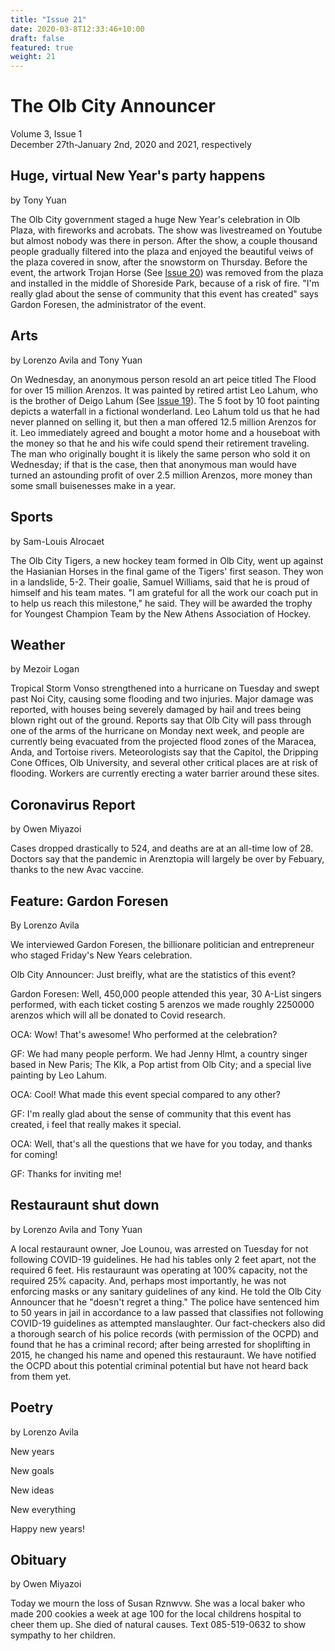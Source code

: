 ```yaml
---
title: "Issue 21"
date: 2020-03-8T12:33:46+10:00
draft: false
featured: true
weight: 21
---
```


# The Olb City Announcer
Volume 3, Issue 1    
December 27th-January 2nd, 2020 and 2021, respectively

## Huge, virtual New Year's party happens
by Tony Yuan

The Olb City government staged a huge New Year's celebration in Olb Plaza, with fireworks and acrobats. The show was livestreamed on Youtube but almost nobody was there in person. After the show, a couple thousand people gradually filtered into the plaza and enjoyed the beautiful veiws of the plaza covered in snow, after the snowstorm on Thursday. Before the event, the artwork Trojan Horse (See [Issue 20](https://www.arenztopia.com/news/issue-20/)) was removed from the plaza and installed in the middle of Shoreside Park, because of a risk of fire. "I'm really glad about the sense of community that this event has created" says Gardon Foresen, the administrator of the event.

## Arts
by Lorenzo Avila and Tony Yuan

On Wednesday, an anonymous person resold an art peice titled The Flood for over 15 million Arenzos. It was painted by retired artist Leo Lahum, who is the brother of Deigo Lahum (See [Issue 19](https://www.arenztopia.com/news/issue-19/)). The 5 foot by 10 foot painting depicts a waterfall in a fictional wonderland. Leo Lahum told us that he had never planned on selling it, but then a man offered 12.5 million Arenzos for it. Leo immediately agreed and bought a motor home and a houseboat with the money so that he and his wife could spend their retirement traveling. The man who originally bought it is likely the same person who sold it on Wednesday; if that is the case, then that anonymous man would have turned an astounding profit of over 2.5 million Arenzos, more money than some small buisenesses make in a year.

## Sports
by Sam-Louis Alrocaet

The Olb City Tigers, a new hockey team formed in Olb City, went up against the Hasianian Horses in the final game of the Tigers' first season. They won in a landslide, 5-2. Their goalie, Samuel Williams, said that he is proud of himself and his team mates. "I am grateful for all the work our coach put in to help us reach this milestone," he said. They will be awarded the trophy for Youngest Champion Team by the New Athens Association of Hockey.

## Weather
by Mezoir Logan 

Tropical Storm Vonso strengthened into a hurricane on Tuesday and swept past Noi City, causing some flooding and two injuries. Major damage was reported, with houses being severely damaged by hail and trees being blown right out of the ground. Reports say that Olb City will pass through one of the arms of the hurricane on Monday next week, and people are currently being evacuated from the projected flood zones of the Maracea, Anda, and Tortoise rivers. Meteorologists say that the Capitol, the Dripping Cone Offices, Olb University, and several other critical places are at risk of flooding. Workers are currently erecting a water barrier around these sites.

## Coronavirus Report
by Owen Miyazoi

Cases dropped drastically to 524, and deaths are at an all-time low of 28. Doctors say that the pandemic in Arenztopia will largely be over by Febuary, thanks to the new Avac vaccine.

## Feature: Gardon Foresen
By Lorenzo Avila

We interviewed Gardon Foresen, the billionare politician and entrepreneur who staged Friday's New Years celebration.

Olb City Announcer: Just breifly, what are the statistics of this event?

Gardon Foresen: Well, 450,000 people attended this year, 30 A-List singers performed, with each ticket costing 5 arenzos we made roughly 2250000 arenzos which will all be donated to Covid research.


OCA: Wow! That's awesome! Who performed at the celebration?

GF: We had many people perform. We had Jenny Hlmt, a country singer based in New Paris; The Klk, a Pop artist from Olb City; and a special live painting by Leo Lahum.

OCA: Cool! What made this event special compared to any other?

GF: I'm really glad about the sense of community that this event has created, i feel that really makes it special.

OCA: Well, that's all the questions that we have for you today, and thanks for coming!

GF: Thanks for inviting me!

## Restauraunt shut down
by Lorenzo Avila and Tony Yuan

A local restauraunt owner, Joe Lounou, was arrested on Tuesday for not following COVID-19 guidelines. He had his tables only 2 feet apart, not the required 6 feet. His restauraunt was operating at 100% capacity, not the required 25% capacity. And, perhaps most importantly, he was not enforcing masks or any sanitary guidelines of any kind. He told the Olb City Announcer that he "doesn't regret a thing." The police have sentenced him to 50 years in jail in accordance to a law passed that classifies not following COVID-19 guidelines as attempted manslaughter. Our fact-checkers also did a thorough search of his police records (with permission of the OCPD) and found that he has a criminal record; after being arrested for shoplifting in 2015, he changed his name and opened this restauraunt. We have notified the OCPD about this potential criminal potential but have not heard back from them yet.


## Poetry 
by Lorenzo Avila

New years

New goals

New ideas

New everything

Happy new years!

## Obituary
by Owen Miyazoi

Today we mourn the loss of Susan Rznwvw. She was a local baker who made 200 cookies a week at age 100 for the local childrens hospital to cheer them up. She died of natural causes. Text 085-519-0632 to show sympathy to her children.


